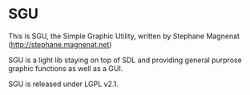 SGU
===

This is SGU, the Simple Graphic Utility, written by Stephane Magnenat (http://stephane.magnenat.net)

SGU is a light lib staying on top of SDL and providing general purprose graphic functions as well as a GUI.

SGU is released under LGPL v2.1.

